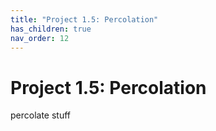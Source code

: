 ```yaml
---
title: "Project 1.5: Percolation"
has_children: true
nav_order: 12
---
```



# Project 1.5: Percolation

percolate stuff